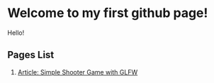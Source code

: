 # Welcome to my first github page!
<p align center> Hello!</p>

## Pages List

1. [Article: Simple Shooter Game with GLFW](https://williamrukmansa.github.io/GLFWShooter/)
